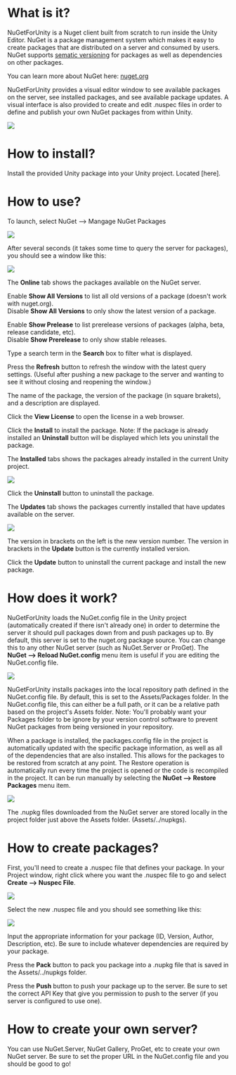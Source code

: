 # What is it?
NuGetForUnity is a Nuget client built from scratch to run inside the Unity Editor.  NuGet is a package management system which makes it easy to create packages that are distributed on a server and consumed by users.  NuGet supports [sematic versioning](http://semver.org/) for packages as well as dependencies on other packages.

You can learn more about NuGet here: [nuget.org](nuget.org)

NuGetForUnity provides a visual editor window to see available packages on the server, see installed packages, and see available package updates.  A visual interface is also provided to create and edit .nuspec files in order to define and publish your own NuGet packages from within Unity.

![](screenshots/online.png?raw=true)

# How to install?
Install the provided Unity package into your Unity project.  Located [here].

# How to use?
To launch, select NuGet --> Mangage NuGet Packages

![](screenshots/menu_item.png?raw=true)

After several seconds (it takes some time to query the server for packages), you should see a window like this:

![](screenshots/online.png?raw=true)

The **Online** tab shows the packages available on the NuGet server.

Enable **Show All Versions** to list all old versions of a package (doesn't work with nuget.org).  
Disable **Show All Versions** to only show the latest version of a package.

Enable **Show Prelease** to list prerelease versions of packages (alpha, beta, release candidate, etc).  
Disable **Show Prerelease** to only show stable releases.

Type a search term in the **Search** box to filter what is displayed.

Press the **Refresh** button to refresh the window with the latest query settings. (Useful after pushing a new package to the server and wanting to see it without closing and reopening the window.)

The name of the package, the version of the package (in square brakets), and a description are displayed.

Click the **View License** to open the license in a web browser.

Click the **Install** to install the package.
Note: If the package is already installed an **Uninstall** button will be displayed which lets you uninstall the package.

The **Installed** tabs shows the packages already installed in the current Unity project.

![](screenshots/installed.png?raw=true)

Click the **Uninstall** button to uninstall the package.

The **Updates** tab shows the packages currently installed that have updates available on the server.

![](screenshots/updates.png?raw=true)

The version in brackets on the left is the new version number.  The version in brackets in the **Update** button is the currently installed version.

Click the **Update** button to uninstall the current package and install the new package.

# How does it work?
NuGetForUnity loads the NuGet.config file in the Unity project (automatically created if there isn't already one) in order to determine the server it should pull packages down from and push packages up to.  By default, this server is set to the nuget.org package source.  You can change this to any other NuGet server (such as NuGet.Server or ProGet).  The **NuGet --> Reload NuGet.config** menu item is useful if you are editing the NuGet.config file.

![](screenshots/menu_item.png?raw=true)

NuGetForUnity installs packages into the local repository path defined in the NuGet.config file.  By default, this is set to the Assets/Packages folder.  In the NuGet.config file, this can either be a full path, or it can be a relative path based on the project's Assets folder.  Note:  You'll probably want your Packages folder to be ignore by your version control software to prevent NuGet packages from being versioned in your repository.

When a package is installed, the packages.config file in the project is automatically updated with the specific package information, as well as all of the dependencies that are also installed.  This allows for the packages to be restored from scratch at any point.  The Restore operation is automatically run every time the project is opened or the code is recompiled in the project.  It can be run manually by selecting the **NuGet --> Restore Packages** menu item.

![](screenshots/menu_item.png?raw=true)

The .nupkg files downloaded from the NuGet server are stored locally in the project folder just above the Assets folder.  (Assets/../nupkgs).

# How to create packages?
First, you'll need to create a .nuspec file that defines your package.  In your Project window, right click where you want the .nuspec file to go and select **Create --> Nuspec File**.

![](screenshots/nuspec_menu.png?raw=true)

Select the new .nuspec file and you should see something like this:

![](screenshots/nuspec_editor.png?raw=true)

Input the appropriate information for your package (ID, Version, Author, Description, etc).  Be sure to include whatever dependencies are required by your package.

Press the **Pack** button to pack you package into a .nupkg file that is saved in the Assets/../nupkgs folder.

Press the **Push** button to push your package up to the server.  Be sure to set the correct API Key that give you permission to push to the server (if you server is configured to use one).

# How to create your own server?
You can use NuGet.Server, NuGet Gallery, ProGet, etc to create your own NuGet server.  Be sure to set the proper URL in the NuGet.config file and you should be good to go!
